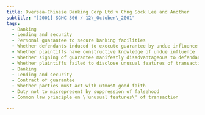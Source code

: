 ```yaml
---
title: Oversea-Chinese Banking Corp Ltd v Chng Sock Lee and Another 
subtitle: "[2001] SGHC 306 / 12\_October\_2001"
tags:
  - Banking
  - Lending and security
  - Personal guarantee to secure banking facilities
  - Whether defendants induced to execute guarantee by undue influence of husband and father
  - Whether plaintiffs have constructive knowledge of undue influence
  - Whether signing of guarantee manifestly disadvantageous to defendants
  - Whether plaintiffs failed to disclose unusual features of transaction
  - Banking
  - Lending and security
  - Contract of guarantee
  - Whether parties must act with utmost good faith
  - Duty not to misrepresent by suppression of falsehood
  - Common law principle on \'unusual features\' of transaction

---
```


